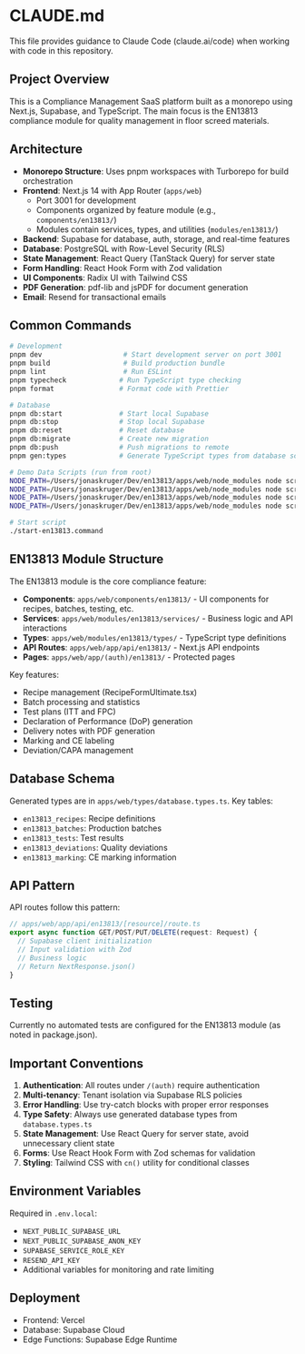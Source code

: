 # CLAUDE.md

This file provides guidance to Claude Code (claude.ai/code) when working with code in this repository.

## Project Overview

This is a Compliance Management SaaS platform built as a monorepo using Next.js, Supabase, and TypeScript. The main focus is the EN13813 compliance module for quality management in floor screed materials.

## Architecture

- **Monorepo Structure**: Uses pnpm workspaces with Turborepo for build orchestration
- **Frontend**: Next.js 14 with App Router (`apps/web`)
  - Port 3001 for development
  - Components organized by feature module (e.g., `components/en13813/`)
  - Modules contain services, types, and utilities (`modules/en13813/`)
- **Backend**: Supabase for database, auth, storage, and real-time features
- **Database**: PostgreSQL with Row-Level Security (RLS)
- **State Management**: React Query (TanStack Query) for server state
- **Form Handling**: React Hook Form with Zod validation
- **UI Components**: Radix UI with Tailwind CSS
- **PDF Generation**: pdf-lib and jsPDF for document generation
- **Email**: Resend for transactional emails

## Common Commands

```bash
# Development
pnpm dev                    # Start development server on port 3001
pnpm build                  # Build production bundle
pnpm lint                   # Run ESLint
pnpm typecheck             # Run TypeScript type checking
pnpm format                # Format code with Prettier

# Database
pnpm db:start              # Start local Supabase
pnpm db:stop               # Stop local Supabase
pnpm db:reset              # Reset database
pnpm db:migrate            # Create new migration
pnpm db:push               # Push migrations to remote
pnpm gen:types             # Generate TypeScript types from database schema

# Demo Data Scripts (run from root)
NODE_PATH=/Users/jonaskruger/Dev/en13813/apps/web/node_modules node scripts/create-demo-data.js
NODE_PATH=/Users/jonaskruger/Dev/en13813/apps/web/node_modules node scripts/create-demo-data-standalone.js
NODE_PATH=/Users/jonaskruger/Dev/en13813/apps/web/node_modules node scripts/create-demo-data-production.js
NODE_PATH=/Users/jonaskruger/Dev/en13813/apps/web/node_modules node scripts/setup-production-demo.js

# Start script
./start-en13813.command
```

## EN13813 Module Structure

The EN13813 module is the core compliance feature:
- **Components**: `apps/web/components/en13813/` - UI components for recipes, batches, testing, etc.
- **Services**: `apps/web/modules/en13813/services/` - Business logic and API interactions
- **Types**: `apps/web/modules/en13813/types/` - TypeScript type definitions
- **API Routes**: `apps/web/app/api/en13813/` - Next.js API endpoints
- **Pages**: `apps/web/app/(auth)/en13813/` - Protected pages

Key features:
- Recipe management (RecipeFormUltimate.tsx)
- Batch processing and statistics
- Test plans (ITT and FPC)
- Declaration of Performance (DoP) generation
- Delivery notes with PDF generation
- Marking and CE labeling
- Deviation/CAPA management

## Database Schema

Generated types are in `apps/web/types/database.types.ts`. Key tables:
- `en13813_recipes`: Recipe definitions
- `en13813_batches`: Production batches
- `en13813_tests`: Test results
- `en13813_deviations`: Quality deviations
- `en13813_marking`: CE marking information

## API Pattern

API routes follow this pattern:
```typescript
// apps/web/app/api/en13813/[resource]/route.ts
export async function GET/POST/PUT/DELETE(request: Request) {
  // Supabase client initialization
  // Input validation with Zod
  // Business logic
  // Return NextResponse.json()
}
```

## Testing

Currently no automated tests are configured for the EN13813 module (as noted in package.json).

## Important Conventions

1. **Authentication**: All routes under `/(auth)` require authentication
2. **Multi-tenancy**: Tenant isolation via Supabase RLS policies
3. **Error Handling**: Use try-catch blocks with proper error responses
4. **Type Safety**: Always use generated database types from `database.types.ts`
5. **State Management**: Use React Query for server state, avoid unnecessary client state
6. **Forms**: Use React Hook Form with Zod schemas for validation
7. **Styling**: Tailwind CSS with `cn()` utility for conditional classes

## Environment Variables

Required in `.env.local`:
- `NEXT_PUBLIC_SUPABASE_URL`
- `NEXT_PUBLIC_SUPABASE_ANON_KEY`
- `SUPABASE_SERVICE_ROLE_KEY`
- `RESEND_API_KEY`
- Additional variables for monitoring and rate limiting

## Deployment

- Frontend: Vercel
- Database: Supabase Cloud
- Edge Functions: Supabase Edge Runtime